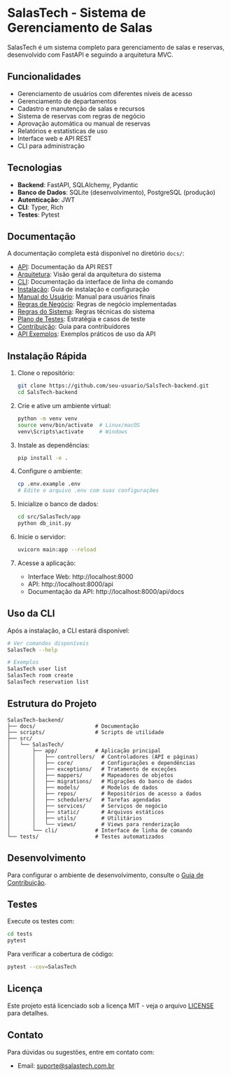 # SalasTech - Sistema de Gerenciamento de Salas

SalasTech é um sistema completo para gerenciamento de salas e reservas, desenvolvido com FastAPI e seguindo a arquitetura MVC.

## Funcionalidades

- Gerenciamento de usuários com diferentes níveis de acesso
- Gerenciamento de departamentos
- Cadastro e manutenção de salas e recursos
- Sistema de reservas com regras de negócio
- Aprovação automática ou manual de reservas
- Relatórios e estatísticas de uso
- Interface web e API REST
- CLI para administração

## Tecnologias

- **Backend**: FastAPI, SQLAlchemy, Pydantic
- **Banco de Dados**: SQLite (desenvolvimento), PostgreSQL (produção)
- **Autenticação**: JWT
- **CLI**: Typer, Rich
- **Testes**: Pytest

## Documentação

A documentação completa está disponível no diretório `docs/`:

- [API](docs/API.md): Documentação da API REST
- [Arquitetura](docs/Arquitetura.md): Visão geral da arquitetura do sistema
- [CLI](docs/CLI.md): Documentação da interface de linha de comando
- [Instalação](docs/Instalacao.md): Guia de instalação e configuração
- [Manual do Usuário](docs/ManualUsuario.md): Manual para usuários finais
- [Regras de Negócio](docs/RegraNegocio.md): Regras de negócio implementadas
- [Regras do Sistema](docs/RegrasDeSistema.md): Regras técnicas do sistema
- [Plano de Testes](docs/plano_de_testes.md): Estratégia e casos de teste
- [Contribuição](docs/Contribuicao.md): Guia para contribuidores
- [API Exemplos](docs/API_Exemplos.md): Exemplos práticos de uso da API

## Instalação Rápida

1. Clone o repositório:
   ```bash
   git clone https://github.com/seu-usuario/SalsTech-backend.git
   cd SalsTech-backend
   ```

2. Crie e ative um ambiente virtual:
   ```bash
   python -m venv venv
   source venv/bin/activate  # Linux/macOS
   venv\Scripts\activate     # Windows
   ```

3. Instale as dependências:
   ```bash
   pip install -e .
   ```

4. Configure o ambiente:
   ```bash
   cp .env.example .env
   # Edite o arquivo .env com suas configurações
   ```

5. Inicialize o banco de dados:
   ```bash
   cd src/SalasTech/app
   python db_init.py
   ```

6. Inicie o servidor:
   ```bash
   uvicorn main:app --reload
   ```

7. Acesse a aplicação:
   - Interface Web: http://localhost:8000
   - API: http://localhost:8000/api
   - Documentação da API: http://localhost:8000/api/docs

## Uso da CLI

Após a instalação, a CLI estará disponível:

```bash
# Ver comandos disponíveis
SalasTech --help

# Exemplos
SalasTech user list
SalasTech room create
SalasTech reservation list
```

## Estrutura do Projeto

```
SalasTech-backend/
├── docs/                   # Documentação
├── scripts/                # Scripts de utilidade
├── src/
│   └── SalasTech/
│       ├── app/            # Aplicação principal
│       │   ├── controllers/  # Controladores (API e páginas)
│       │   ├── core/         # Configurações e dependências
│       │   ├── exceptions/   # Tratamento de exceções
│       │   ├── mappers/      # Mapeadores de objetos
│       │   ├── migrations/   # Migrações do banco de dados
│       │   ├── models/       # Modelos de dados
│       │   ├── repos/        # Repositórios de acesso a dados
│       │   ├── schedulers/   # Tarefas agendadas
│       │   ├── services/     # Serviços de negócio
│       │   ├── static/       # Arquivos estáticos
│       │   ├── utils/        # Utilitários
│       │   └── views/        # Views para renderização
│       └── cli/            # Interface de linha de comando
└── tests/                  # Testes automatizados
```

## Desenvolvimento

Para configurar o ambiente de desenvolvimento, consulte o [Guia de Contribuição](docs/Contribuicao.md).

## Testes

Execute os testes com:

```bash
cd tests
pytest
```

Para verificar a cobertura de código:

```bash
pytest --cov=SalasTech
```

## Licença

Este projeto está licenciado sob a licença MIT - veja o arquivo [LICENSE](LICENSE) para detalhes.

## Contato

Para dúvidas ou sugestões, entre em contato com:

- Email: suporte@salastech.com.br